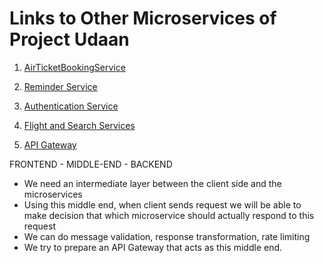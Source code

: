 # Links to Other Microservices of Project Udaan
1. [AirTicketBookingService](https://github.com/AbhinayBhadauria99/AirTicketBookingService) 

2. [Reminder Service](https://github.com/AbhinayBhadauria99/ReminderService) 

3. [Authentication Service](https://github.com/AbhinayBhadauria99/AuthService)

4. [Flight and Search Services](https://github.com/AbhinayBhadauria99/FlightAndSerachService)

5. [API Gateway](https://github.com/AbhinayBhadauria99/API_Gateway)

FRONTEND  - MIDDLE-END - BACKEND

- We need an intermediate layer between the client side and the microservices
- Using this middle end, when client sends request we will be able to make decision that which microservice
should actually respond to this request
- We can do message validation, response transformation, rate limiting
- We try to prepare an API Gateway that acts as this middle end.